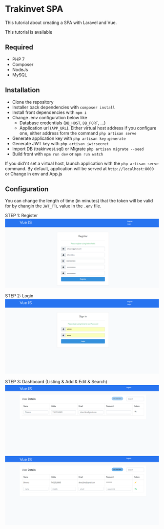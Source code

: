 # Trakinvet SPA

This tutorial about creating a SPA with Laravel and Vue.

This tutorial is available 

## Required

- PHP 7
- Composer
- NodeJs
- MySQL

## Installation

- Clone the repository
- Installer back dependencies with `composer install`
- Install front dependencies with `npm i`
- Change .env configuration below like
    - Database credentials (`DB_HOST`, `DB_PORT`, ...)
    - Application url (`APP_URL`). Either virtual host address if you configure one, either address form the command `php artisan serve`
- Generate application key with `php artisan key:generate`
- Generate JWT key with `php artisan jwt:secret`
- Import DB (trakinvest.sql) or Migrate `php artisan migrate --seed`
- Build front with `npm run dev` or `npm run watch` 

If you did'nt set a virtual host, launch application with the `php artisan serve` command. By default, application will be served at `http://localhost:8000` or Change in env and App.js

## Configuration

You can change the length of time (in minutes) that the token will be valid for by changin the `JWT_TTL` value in the `.env` file.

STEP 1: Register 
<img src="https://github.com/dhee19na/trakinvest/blob/master/Register.png">

STEP 2: Login 
<img src="https://github.com/dhee19na/trakinvest/blob/master/login.png">

STEP 3: Dashboard (Listing & Add & Edit & Search)
<img src="https://github.com/dhee19na/trakinvest/blob/master/Edit.png">
<img src="https://github.com/dhee19na/trakinvest/blob/master/Add.png">


